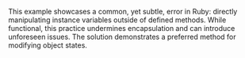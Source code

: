 This example showcases a common, yet subtle, error in Ruby: directly manipulating instance variables outside of defined methods. While functional, this practice undermines encapsulation and can introduce unforeseen issues. The solution demonstrates a preferred method for modifying object states.